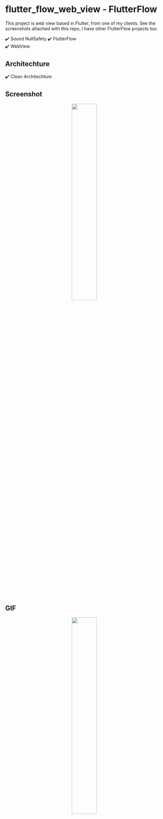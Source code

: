 # flutter_flow_web_view - FlutterFlow

This project is web view based in Flutter, from one of my clients. See the screenshots attached with this repo, I have other FlutterFlow projects too.

✔️ Sound NullSafety
✔️ FlutterFlow <br />
✔️ WebView <br />

## Architechture
✔️ Clean Architechture <br />


## Screenshot

<p align="center">
  <img 
    width=40%
    height=40%
    src="https://user-images.githubusercontent.com/101565812/206675821-409a6eb9-3f0f-4211-b140-c3c5eea6ec66.png">
</p>

## GIF

<p align="center">
  <img 
    width=40%
    height=40%
    src="https://user-images.githubusercontent.com/101565812/205629058-fce5553f-a4d5-42a6-8382-15042c2a9452.gif">
</p>


